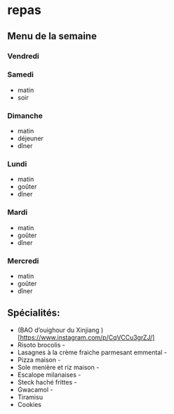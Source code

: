 # repas

## Menu de la semaine

### Vendredi

### Samedi

- matin
- soir

### Dimanche

- matin
- déjeuner
- dîner

### Lundi

- matin
- goûter
- dîner

### Mardi

- matin
- goûter
- dîner

### Mercredi

- matin
- goûter
- dîner

## Spécialités:

- (BAO d’ouighour du Xinjiang )[https://www.instagram.com/p/CqVCCu3grZJ/]
- Risoto brocolis - 
- Lasagnes à la crème fraiche parmesant emmental - 
- Pizza maison - 
- Sole menière et riz maison - 
- Escalope milanaises - 
- Steck haché frittes - 
- Gwacamol - 
- Tiramisu
- Cookies

